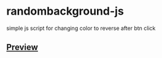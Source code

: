 # randombackground-js
simple js script for changing color to reverse after btn click
<h2> <a href="http://andrzejfranek.me/randombackground-js/">Preview</a> </h2>
